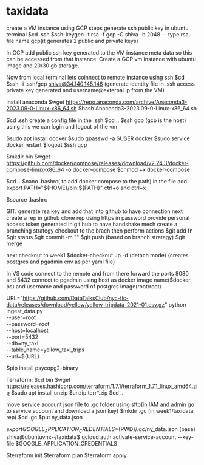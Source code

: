 # taxidata

create a VM instance using GCP
steps
generate ssh public key in ubuntu terminal
$cd .ssh
$ssh-keygen -t rsa -f gcp -C shiva -b 2048  -- type rsa, file name gcp(it generates 2 public and private keys) 

In GCP add public ssh key generated to the VM instance meta data so this can be accessed from that instance.
Create a GCP vm instance with ubuntu image and 20/30 gb storage.

Now from local terminal lets coinnect to remote instance using ssh
$cd
$ssh -i .ssh/gcp shiva@34.140.145.146    (generate identity file in .ssh access private key generated and username@external ip from the VM)

install anaconda 
$wget https://repo.anaconda.com/archive/Anaconda3-2023.09-0-Linux-x86_64.sh
$bash Anaconda3-2023.09-0-Linux-x86_64.sh

$cd .ssh
create a config file in the .ssh 
$cd ..
$ssh gcp (gcp is the host) using this we can login and logout of the vm


$sudo apt install docker
$sudo gpasswd -a $USER docker
$sudo service docker restart
$logout
$ssh gcp

$mkdir bin
$wget https://github.com/docker/compose/releases/download/v2.24.3/docker-compose-linux-x86_64 -o docker-compose
$chmod +x docker-compose

$cd ..
$nano .bashrc( to add docker compose to the path)
in the file add 
export PATH="${HOME}/bin:${PATH}"
ctrl+o and ctrl+x

$source .bashrc


GIT:
generate rsa key and add that into github to have connection
next create a rep in github
clone rep using https in password provide personal access token generated in git hub to have handshake mech
create a branching strategy
checkout to the brach then perform actions
$git add fn
$git status
$git commit -m ""
$git push (based on branch strategy)
$git merge

next checkout to week1
$docker-checkout up -d (detach mode) {creates postgres and pgadmin env as per yaml file}

In VS code connect to the remote and from there forward the ports 8080 and 5432
connect to pgadmin using host as docker image name($docker ps) and username and password of postgres image(root/root)


URL="https://github.com/DataTalksClub/nyc-tlc-data/releases/download/yellow/yellow_tripdata_2021-01.csv.gz"
python ingest_data.py \
  --user=root \
  --password=root \
  --host=localhost \
  --port=5432 \
  --db=ny_taxi \
  --table_name=yellow_taxi_trips \
  --url=${URL}

$pip install psycopg2-binary


Terraform:
$cd bin
$wget https://releases.hashicorp.com/terraform/1.7.1/terraform_1.7.1_linux_amd64.zip
$sudo apt install unzip
$unzip terr*.zip
$cd ..

move service account json file to .gc folder using sftp(in IAM and admin go to service account and download a json key)
$mkdir .gc   (in week1/taxidata rep)
$cd .gc
$put ny_data.json

$export GOOGLE_APPLICATION_CREDENTIALS=${PWD}/.gc/ny_data.json
(base) shiva@ubuntuvm:~/taxidata$ gcloud auth activate-service-account --key-file $GOOGLE_APPLICATION_CREDENTIALS

$terraform init
$terraform plan
$terraform apply
